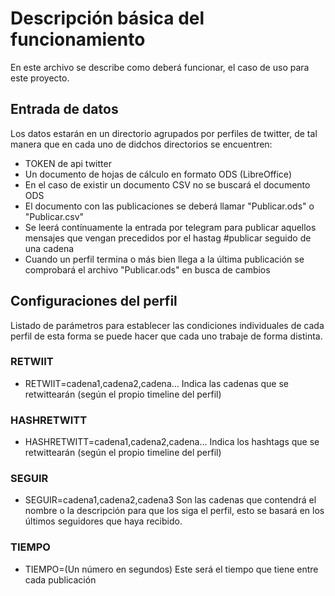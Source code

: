 # Descripción básica del funcionamiento
En este archivo se describe como deberá funcionar, el caso
de uso para este proyecto.

## Entrada de datos
Los datos estarán en un directorio agrupados por perfiles de twitter, de tal
manera que en cada uno de didchos directorios se encuentren:
- TOKEN de api twitter
- Un documento de hojas de cálculo en formato ODS (LibreOffice)
- En el caso de existir un documento CSV no se buscará el documento ODS
- El documento con las publicaciones se deberá llamar "Publicar.ods" o "Publicar.csv"
- Se leerá contínuamente la entrada por telegram para publicar aquellos mensajes
que vengan precedidos por el hastag #publicar seguido de una cadena
- Cuando un perfil termina o más bien llega a la última publicación se comprobará
el archivo "Publicar.ods" en busca de cambios

## Configuraciones del perfil
Listado de parámetros para establecer las condiciones individuales de cada perfil
de esta forma se puede hacer que cada uno trabaje de forma distinta.

### RETWIIT
- RETWIIT=cadena1,cadena2,cadena...
Indica las cadenas que se retwittearán (según el propio timeline del perfil)

### HASHRETWITT
- HASHRETWITT=cadena1,cadena2,cadena...
Indica los hashtags que se retwittearán (según el propio timeline del perfil)

### SEGUIR
- SEGUIR=cadena1,cadena2,cadena3
Son las cadenas que contendrá el nombre o la descripción para que los siga el perfil, esto se basará en los últimos seguidores que haya recibido.

### TIEMPO
- TIEMPO=(Un número en segundos)
Este será el tiempo que tiene entre cada publicación

